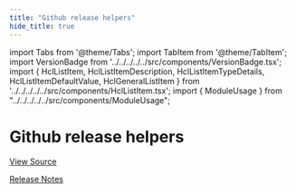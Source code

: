 ```yaml
---
title: "Github release helpers"
hide_title: true
---
```


import Tabs from '@theme/Tabs';
import TabItem from '@theme/TabItem';
import VersionBadge from '../../../../../src/components/VersionBadge.tsx';
import { HclListItem, HclListItemDescription, HclListItemTypeDetails, HclListItemDefaultValue, HclGeneralListItem } from '../../../../../src/components/HclListItem.tsx';
import { ModuleUsage } from "../../../../../src/components/ModuleUsage";

<VersionBadge repoTitle="CI Modules" version="0.57.3" />

# Github release helpers

<a href="https://github.com/gruntwork-io/terraform-aws-ci/tree/v0.57.3/modules/github-release-helpers" className="link-button" title="View the source code for this module in GitHub.">View Source</a>

<a href="https://github.com/gruntwork-io/terraform-aws-ci/releases?q=github-release-helpers" className="link-button" title="Release notes for only versions which impacted this module.">Release Notes</a>


<!-- ##DOCS-SOURCER-START
{
  "originalSources": [
    "https://github.com/gruntwork-io/terraform-aws-ci/tree/v0.57.3/modules/github-release-helpers/readme.md",
    "https://github.com/gruntwork-io/terraform-aws-ci/tree/v0.57.3/modules/github-release-helpers/variables.tf",
    "https://github.com/gruntwork-io/terraform-aws-ci/tree/v0.57.3/modules/github-release-helpers/outputs.tf"
  ],
  "sourcePlugin": "module-catalog-api",
  "hash": "094beb82291b3baef569fe45e67693bb"
}
##DOCS-SOURCER-END -->
